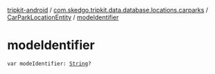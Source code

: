 [tripkit-android](../../index.md) / [com.skedgo.tripkit.data.database.locations.carparks](../index.md) / [CarParkLocationEntity](index.md) / [modeIdentifier](./mode-identifier.md)

# modeIdentifier

`var modeIdentifier: `[`String`](https://kotlinlang.org/api/latest/jvm/stdlib/kotlin/-string/index.html)`?`